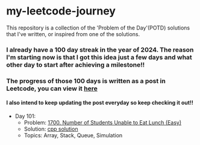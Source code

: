 # my-leetcode-journey
This repository is a collection of the 'Problem of the Day'(POTD) solutions that I've written, or inspired from one of the solutions.

### I already have a 100 day streak in the year of 2024. The reason I'm starting now is that I got this idea just a few days and what other day to start after achieving a milestone!!
### The progress of those 100 days is written as a post in Leetcode, you can view it [here](https://leetcode.com/discuss/general-discussion/4658085/To-get-the-Leetcode-Laptop-sleeve.)

#### I also intend to keep updating the post everyday so keep checking it out!!

- Day 101: 
  - Problem: [1700. Number of Students Unable to Eat Lunch (Easy)](https://leetcode.com/problems/number-of-students-unable-to-eat-lunch/description/)
  - Solution: [cpp solution](April/Number_of_Students_Unable_to_Eat_Lunch_(Easy).cpp)
  - Topics: Array, Stack, Queue, Simulation